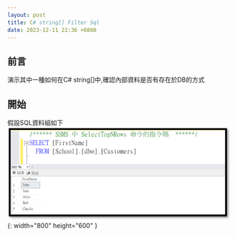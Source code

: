```yaml
---
layout: post
title: C# string[] Filter Sql
date: 2023-12-11 22:36 +0800
---
```

## 前言

<p>演示其中一種如何在C# string[]中,確認內部資料是否有存在於DB的方式</p>

## 開始
假設SQL資料組如下
![Desktop View](/assets/img/2023-12-11-c-sharp-string-filter-sql/1.png){: width="800" height="600" }
<script  type='text/javascript' src=''>

    SELECT [FirstName]
      FROM [School].[dbo].[Customers]



現在C#要確認這組資料裡面,有哪些字串沒有在資料表裡面
<script  type='text/javascript' src=''>

  string[] str = new string[] { "Tag", "Class", "Joh2n", "Jane" };


最終目標是要讓Query長這樣搜尋
![Desktop View](/assets/img/2023-12-11-c-sharp-string-filter-sql/2.png){: width="800" height="600" }

在C#中組出子查詢字串的方式(圈起來的部分)
<script  type='text/javascript' src=''>

    string[] str = new string[] { "Tag", "Class", "Joh2n", "Jane" };
    var str2 = str.Select(c => $@"SELECT '{c}' as aa");
    var strResult = string.Join(" union ", str2);
    //strResult會印出字串
    //SELECT 'Tag'  as aa   union 
    //SELECT 'Class' as aa  union
    //SELECT 'Joh2n' as aa	union
    //SELECT 'Jane' as aa

